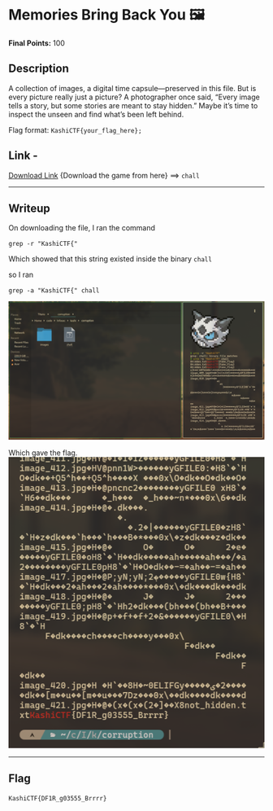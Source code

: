 # Memories Bring Back You 🖼️

**Final Points:** 100


## Description
A collection of images, a digital time capsule—preserved in this file. But is every picture really just a picture? A photographer once said, “Every image tells a story, but some stories are meant to stay hidden.” Maybe it’s time to inspect the unseen and find what’s been left behind.


Flag format: `KashiCTF{your_flag_here};`

## Link -
 [Download Link](https://1drv.ms/u/c/dfdcc49b521e7a98/ERmqsxL1d7hMogyPb-5acNsBsBeZRLdgTSW98j5oJShi5Q?e=7oNUX4) {Download the game from here} ==> `chall`

----
## Writeup

On downloading the file, I ran the command 
```
grep -r "KashiCTF{"
```
Which showed that this string existed inside the binary `chall`

so I ran 
```
grep -a "KashiCTF{" chall
```
<img src="images/sol.png" alt="solution">

Which gave the flag.
<img src="images/theflag.png" alt="flag">



---
## Flag

```
KashiCTF{DF1R_g03555_Brrrr}
```                 

